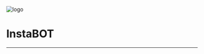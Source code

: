 
![logo](https://cloud.githubusercontent.com/assets/1809268/15931032/2792427e-2e56-11e6-831e-ffab238cc4a2.png)  

# InstaBOT
---

